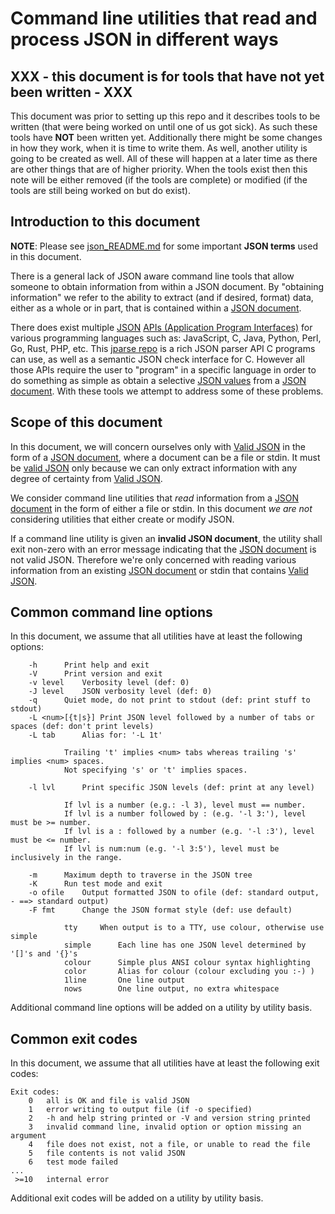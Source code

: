 # Command line utilities that read and process JSON in different ways


## XXX - this document is for tools that have not yet been written - XXX

This document was prior to setting up this repo and it describes tools to be
written (that were being worked on until one of us got sick). As such these
tools have **NOT** been written yet. Additionally there might be some changes
in how they work, when it is time to write them. As well, another utility is
going to be created as well. All of these will happen at a later time as there
are other things that are of higher priority. When the tools exist then this
note will be either removed (if the tools are complete) or modified (if the
tools are still being worked on but do exist).


## Introduction to this document

**NOTE**: Please see [json_README.md](./json_README.md) for some important **JSON
terms** used in this document.

There is a general lack of JSON aware command line tools that allow someone to
obtain information from within a JSON document.  By "obtaining information" we
refer to the ability to extract (and if desired, format) data, either as a whole
or in part, that is contained within a [JSON
document](./json_README.md#json-document).

There does exist multiple [JSON](./json_README.md) [APIs (Application Program
Interfaces)](https://en.wikipedia.org/wiki/API) for various programming
languages such as: JavaScript, C, Java, Python, Perl, Go, Rust, PHP, etc.  This
[jparse repo](https://github.com/xexyl/jparse/) is
a rich JSON parser API C programs can use, as well as a semantic JSON check
interface for C.  However all those APIs require the user to "program" in a
specific language in order to do something as simple as obtain a selective [JSON
values](./json_README.md#json-value) from a [JSON
document](./json_README.md#json-document). With these tools we attempt to
address some of these problems.



## Scope of this document

In this document, we will concern ourselves only with [Valid
JSON](./json_README.md#valid-json) in the form of a [JSON
document](./json_README.md#json-document), where a document can be a file or
stdin. It must be [valid JSON](./json_README.md#valid-json) only because we can
only extract information with any degree of certainty from [Valid
JSON](./json_README.md#valid-json).

We consider command line utilities that _read_ information from a [JSON
document](./json_README.md#json-document) in the form of either a file or stdin.
In this document _we are not_ considering utilities that either create or modify
JSON.

If a command line utility is given an **invalid JSON document**, the utility
shall exit non-zero with an error message indicating that the [JSON
document](./json_README.md#json-document) is not valid JSON.  Therefore we're
only concerned with reading various information from an existing [JSON
document](./json_README.md#json-document) or stdin that contains [Valid
JSON](./json_README.md#valid-json).


## Common command line options

In this document, we assume that all utilities have at least the following
options:

```
	-h		Print help and exit
	-V		Print version and exit
	-v level	Verbosity level (def: 0)
	-J level	JSON verbosity level (def: 0)
	-q		Quiet mode, do not print to stdout (def: print stuff to stdout)
	-L <num>[{t|s}]	Print JSON level followed by a number of tabs or spaces (def: don't print levels)
	-L tab		Alias for: '-L 1t'

			Trailing 't' implies <num> tabs whereas trailing 's' implies <num> spaces.
			Not specifying 's' or 't' implies spaces.

	-l lvl		Print specific JSON levels (def: print at any level)

			If lvl is a number (e.g.: -l 3), level must == number.
			If lvl is a number followed by : (e.g. '-l 3:'), level must be >= number.
			If lvl is a : followed by a number (e.g. '-l :3'), level must be <= number.
			If lvl is num:num (e.g. '-l 3:5'), level must be inclusively in the range.

	-m		Maximum depth to traverse in the JSON tree
	-K		Run test mode and exit
	-o ofile	Output formatted JSON to ofile (def: standard output, - ==> standard output)
	-F fmt		Change the JSON format style (def: use default)

			tty		When output is to a TTY, use colour, otherwise use simple
			simple		Each line has one JSON level determined by '[]'s and '{}'s
			colour		Simple plus ANSI colour syntax highlighting
			color		Alias for colour (colour excluding you :-) )
			1line		One line output
			nows		One line output, no extra whitespace

```

Additional command line options will be added on a utility by utility basis.



## Common exit codes

In this document, we assume that all utilities have at least the following exit
codes:

```
Exit codes:
    0	all is OK and file is valid JSON
    1	error writing to output file (if -o specified)
    2	-h and help string printed or -V and version string printed
    3	invalid command line, invalid option or option missing an argument
    4	file does not exist, not a file, or unable to read the file
    5	file contents is not valid JSON
    6	test mode failed
...
 >=10	internal error
```

Additional exit codes will be added on a utility by utility basis.
